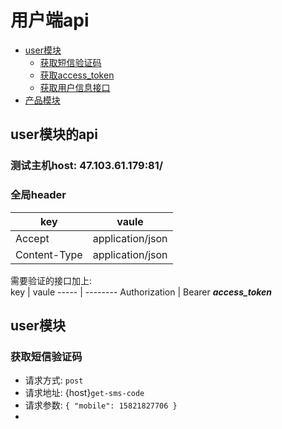# 用户端api

- [user模块]()  
    - [获取短信验证码]()  
    - [获取access_token]()
    - [获取用户信息接口]()
- [产品模块]()

## user模块的api

### 测试主机host: 47.103.61.179:81/  

### 全局header  

key |  vaule
----- | --------
Accept | application/json
Content-Type | application/json

需要验证的接口加上:  
key |  vaule
----- | --------
Authorization | Bearer ***access_token***


## user模块

### 获取短信验证码
- 请求方式: `post`
- 请求地址: {host}`get-sms-code`
- 请求参数: `{
    "mobile": 15821827706
}`
- 
